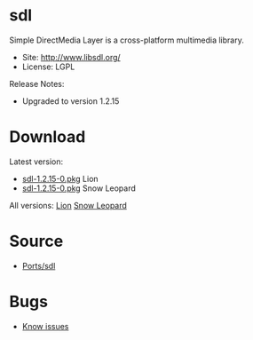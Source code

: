 

# sdl #

Simple DirectMedia Layer is a cross-platform multimedia library.

  * Site: http://www.libsdl.org/
  * License: LGPL

Release Notes:
  * Upgraded to version 1.2.15


# Download #

Latest version:
  * [sdl-1.2.15-0.pkg](http://code.google.com/p/rudix/downloads/detail?name=sdl-1.2.15-0.pkg) Lion
  * [sdl-1.2.15-0.pkg](http://code.google.com/p/rudix-snowleopard/downloads/detail?name=sdl-1.2.15-0.pkg) Snow Leopard

All versions: [Lion](http://code.google.com/p/rudix/downloads/list?q=sdl) [Snow Leopard](http://code.google.com/p/rudix-snowleopard/downloads/list?q=sdl)

# Source #
  * [Ports/sdl](http://code.google.com/p/rudix/source/browse/Ports/sdl)

# Bugs #
  * [Know issues](http://code.google.com/p/rudix/issues/list?q=sdl)
